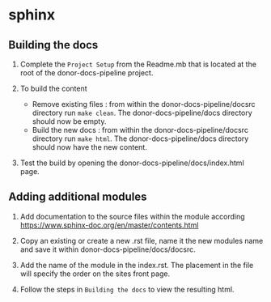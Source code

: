 sphinx
======

## Building the docs
1. Complete the `Project Setup` from the Readme.mb that is located at the root of the donor-docs-pipeline project. 

2. To build the content
    - Remove existing files : from within the donor-docs-pipeline/docsrc directory run `make clean`. The donor-docs-pipeline/docs
    directory should now be empty. 
    - Build the new docs : from within the donor-docs-pipeline/docsrc directory run `make html`. The donor-docs-pipeline/docs directory should now have the new content. 

3. Test the build by opening the donor-docs-pipeline/docs/index.html page. 
 
## Adding additional modules
1. Add documentation to the source files within the module according https://www.sphinx-doc.org/en/master/contents.html
2. Copy an existing or create a new .rst file, name it the new modules name and save 
it within donor-docs-pipeline/docs/docsrc. 

3. Add the name of the module in the index.rst. The placement in the file will specify the order
on the sites front page. 

4. Follow the steps in `Building the docs` to view the resulting html.

  